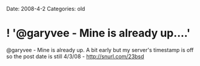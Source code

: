 Date: 2008-4-2
Categories: old

# ! '@garyvee - Mine is already up....'

@garyvee - Mine is already up.  A bit early but my server's timestamp is off so the post date is still 4/3/08 - http://snurl.com/23bsd
